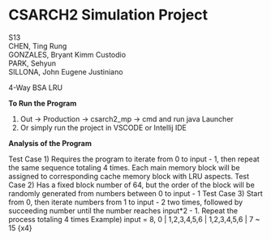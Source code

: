 # CSARCH2 Simulation Project
S13  
CHEN, Ting Rung  
GONZALES, Bryant Kimm Custodio  
PARK, Sehyun  
SILLONA, John Eugene Justiniano  

4-Way BSA LRU

****************To Run the Program****************    

1. Out -> Production -> csarch2_mp -> cmd and run java Launcher
2. Or simply run the project in VSCODE or Intellij IDE

****************Analysis of the Program****************   

Test Case 1) Requires the program to iterate from 0 to input - 1, then repeat the same sequence totaling 4 times. Each main memory block will be assigned to corresponding cache memory block with LRU aspects.
Test Case 2) Has a fixed block number of 64, but the order of the block will be randomly generated from numbers between 0 to input - 1
Test Case 3) Start from 0, then iterate numbers from 1 to input - 2 two times, followed by succeeding number until the number reaches input*2 - 1. Repeat the process totaling 4 times
Example) input = 8, 0 | 1,2,3,4,5,6 | 1,2,3,4,5,6 | 7 ~ 15 {x4}

